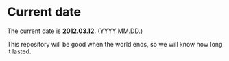 # Current date

The current date is **2012.03.12.** (YYYY.MM.DD.)

This repository will be good when the world ends, so we will know how long it lasted.
